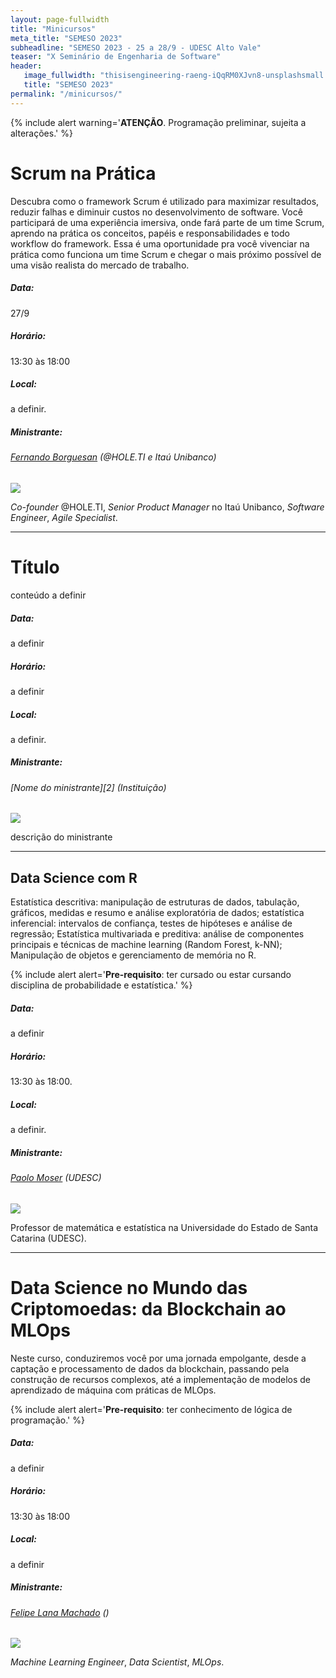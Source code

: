 ```yaml
---
layout: page-fullwidth
title: "Minicursos"
meta_title: "SEMESO 2023"
subheadline: "SEMESO 2023 - 25 a 28/9 - UDESC Alto Vale"
teaser: "X Seminário de Engenharia de Software"
header:
   image_fullwidth: "thisisengineering-raeng-iQqRM0XJvn8-unsplashsmall.jpg"
   title: "SEMESO 2023"
permalink: "/minicursos/"
---
```

{% include alert warning='<strong>ATENÇÃO</strong>. Programação preliminar, sujeita a alterações.' %}


<div class="row t30" id="minicurso_a"></div>

# Scrum na Prática

Descubra como o framework Scrum é utilizado para maximizar resultados, reduzir falhas e diminuir custos no desenvolvimento de software. Você participará de uma experiência imersiva, onde fará parte de um time Scrum, aprendo na prática os conceitos, papéis e responsabilidades e todo workflow do framework. Essa é uma oportunidade pra você vivenciar na prática como funciona um time Scrum e chegar o mais próximo possível de uma visão realista do mercado de trabalho.

##### Data:
27/9

##### Horário:
13:30 às 18:00

##### Local:
a definir.

##### Ministrante:

###### [Fernando Borguesan][fb] (@HOLE.TI e Itaú Unibanco)
<img class="img-responsive" src="{{site.urlimg}}foto-fernando-borguesan.png"/>

_Co-founder_ @HOLE.TI, _Senior Product Manager_ no Itaú Unibanco,  _Software Engineer_, _Agile Specialist_.


<hr>
<div class="row t30" id="minicurso_b"></div>

# Título

conteúdo a definir

##### Data:
a definir

##### Horário:
a definir

##### Local:
a definir.

##### Ministrante:

###### [Nome do ministrante][2] (Instituição)
<img class="img-responsive" src="{{site.urlimg}}person.png"/>

descrição do ministrante

<hr>
<div class="row t30" id="minicurso_c"></div>

## Data Science com R

Estatística descritiva: manipulação de estruturas de dados, tabulação, gráficos, medidas e resumo e análise exploratória de dados; estatística inferencial: intervalos de confiança, testes de hipóteses e análise de regressão; Estatística multivariada e preditiva: análise de componentes principais e técnicas de machine learning (Random Forest, k-NN); Manipulação de objetos e gerenciamento de memória no R.

{% include alert alert='<strong>Pre-requisito</strong>: ter cursado ou estar cursando disciplina de probabilidade e estatística.' %}


##### Data:
a definir

##### Horário:
13:30 às 18:00.

##### Local:
a definir.


##### Ministrante:

###### [Paolo Moser][pm] (UDESC)

<img class="img-responsive" src="{{site.urlimg}}paolo_moser.jpg"/>

Professor de matemática e estatística na Universidade do Estado de Santa Catarina (UDESC).


<hr>
<div class="row t30" id="minicurso_d"></div>

# Data Science no Mundo das Criptomoedas: da Blockchain ao MLOps

Neste curso, conduziremos você por uma jornada empolgante, desde a captação e processamento de dados da blockchain, passando pela construção de recursos complexos, até a implementação de modelos de aprendizado de máquina com práticas de MLOps.

{% include alert alert='<strong>Pre-requisito</strong>: ter conhecimento de lógica de programação.' %}

##### Data:
a definir

##### Horário:
13:30 às 18:00

##### Local:
a definir

##### Ministrante:

###### [Felipe Lana Machado][flm] ()
<img class="img-responsive" src="{{site.urlimg}}foto-felipe-lana.jpg"/>

_Machine Learning Engineer_, _Data Scientist_, _MLOps_.


[pm]: http://lattes.cnpq.br/2530478080816147
[flm]: https://www.linkedin.com/in/felipelanamachado
[fb]: https://www.linkedin.com/in/fernando-borguesan
